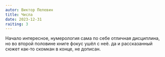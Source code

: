 ```yaml
---
autor: Виктор Пелевин
title: Числа
date: 2023-12-31
raiting: 3
---
```


Начало интересное, нумерология сама по себе отличная дисциплина, но во второй половине книге фокус ушёл с неё. да и рассказанный сюжет как-то скомкан в конце, не дописан.